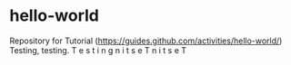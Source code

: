 # hello-world
Repository for Tutorial (https://guides.github.com/activities/hello-world/)
Testing, testing.
T
e
s
t
i
n
g n i t s e T
n
i
t
s
e
T

